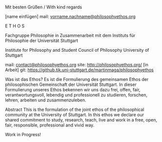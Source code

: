 Mit besten Grüßen / With kind regards

[name einfügen]
mail: vorname.nachname@philosophyethos.org


E T H O S  

Fachgruppe Philosophie in Zusammenarbeit
mit dem Instituts für Philosophie
der Universität Stuttgart

Institute for Philosophy and Student Council
of Philosophy University of Stuttgart

mail: contact@philosophyethos.org
site: http://philosophyethos.org/ [in Arbeit]
git:  https://github.tik.uni-stuttgart.de/martinmaga/philosophyethos


Was ist das Ethos?
Es ist die Formulierung des gemeinsamen Ethos der
philosophischen Gemeinschaft der Universität Stuttgart.
In dieser Formulierung unseres Ethos bekennen wir uns
dazu frei, offen, fair, verantwortungsvoll, lebendig
und professionell zu studieren, forschen, lehren,
arbeiten und zusammenzuleben.

Abstract
This is the formulation of the joint ethos of the
philosophical community at the University of Stuttgart.
In this ethos we declare our shared commitment to study,
research, teach, live and work in a free, open, fair,
responsible, professional and vivid way.

Work in Progress!
